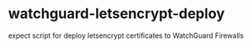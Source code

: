 # watchguard-letsencrypt-deploy
expect script for deploy letsencrypt certificates to WatchGuard Firewalls
